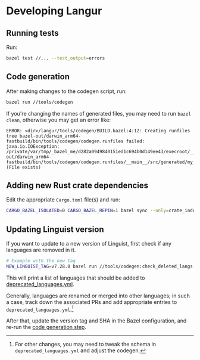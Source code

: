 # Developing Langur

## Running tests

Run:

```sh
bazel test //... --test_output=errors
```

## Code generation

After making changes to the codegen script, run:

```sh
bazel run //tools/codegen
```

If you're changing the names of generated files, you may
need to run `bazel clean`, otherwise you may get an error like:

```
ERROR: <dir>/langur/tools/codegen/BUILD.bazel:4:12: Creating runfiles tree bazel-out/darwin_arm64-fastbuild/bin/tools/codegen/codegen.runfiles failed: java.io.IOException: /private/var/tmp/_bazel_me/d282a0949840151ed1c694b0d149ee43/execroot/__main__/bazel-out/darwin_arm64-fastbuild/bin/tools/codegen/codegen.runfiles/__main__/src/generated/my_new_file.rs (File exists)
```

## Adding new Rust crate dependencies

Edit the appropriate `Cargo.toml` file(s) and run:

```sh
CARGO_BAZEL_ISOLATED=0 CARGO_BAZEL_REPIN=1 bazel sync --only=crate_index
```

## Updating Linguist version

If you want to update to a new version of Linguist, first
check if any languages are removed in it.

```sh
# Example with the new tag
NEW_LINGUIST_TAG=v7.28.0 bazel run //tools/codegen:check_deleted_langs
```

This will print a list of languages that should be added to
[deprecated_languages.yml](/tools/codegen/data/deprecated_languages.yml).

Generally, languages are renamed or merged into other languages;
in such a case, track down the associated PRs and add appropriate
entries to `deprecated_languages.yml`.[^1]

[^1]: For other changes, you may need to tweak the schema
in `deprecated_languages.yml` and adjust the codegen.

After that, update the version tag and SHA in the Bazel configuration,
and re-run the [code generation step](#code-generation).